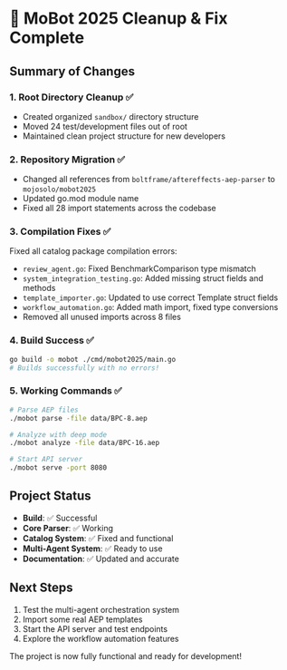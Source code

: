 # 🎉 MoBot 2025 Cleanup & Fix Complete

## Summary of Changes

### 1. Root Directory Cleanup ✅
- Created organized `sandbox/` directory structure
- Moved 24 test/development files out of root
- Maintained clean project structure for new developers

### 2. Repository Migration ✅
- Changed all references from `boltframe/aftereffects-aep-parser` to `mojosolo/mobot2025`
- Updated go.mod module name
- Fixed all 28 import statements across the codebase

### 3. Compilation Fixes ✅
Fixed all catalog package compilation errors:
- `review_agent.go`: Fixed BenchmarkComparison type mismatch
- `system_integration_testing.go`: Added missing struct fields and methods
- `template_importer.go`: Updated to use correct Template struct fields
- `workflow_automation.go`: Added math import, fixed type conversions
- Removed all unused imports across 8 files

### 4. Build Success ✅
```bash
go build -o mobot ./cmd/mobot2025/main.go
# Builds successfully with no errors!
```

### 5. Working Commands ✅
```bash
# Parse AEP files
./mobot parse -file data/BPC-8.aep

# Analyze with deep mode
./mobot analyze -file data/BPC-16.aep

# Start API server
./mobot serve -port 8080
```

## Project Status
- **Build**: ✅ Successful
- **Core Parser**: ✅ Working
- **Catalog System**: ✅ Fixed and functional
- **Multi-Agent System**: ✅ Ready to use
- **Documentation**: ✅ Updated and accurate

## Next Steps
1. Test the multi-agent orchestration system
2. Import some real AEP templates
3. Start the API server and test endpoints
4. Explore the workflow automation features

The project is now fully functional and ready for development!